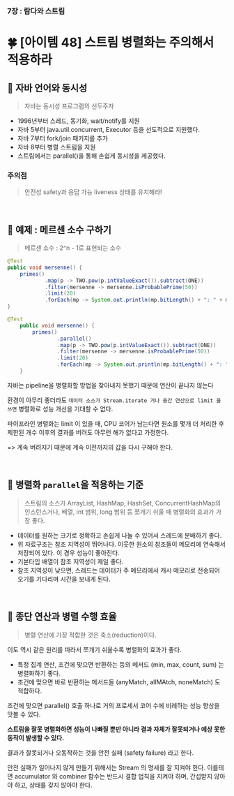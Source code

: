 ### 7장 : 람다와 스트림
# 🍀 [아이템 48] 스트림 병렬화는 주의해서 적용하라

## 📒 자바 언어와 동시성
> 자바는 동시성 프로그램의 선두주자
- 1996년부터 스레드, 동기화, wait/notify를 지원
- 자바 5부터 java.util.concurrent, Executor 등을 선도적으로 지원했다.
- 자바 7부터 fork/join 패키지를 추가
- 자바 8부터 병렬 스트림을 지원
- 스트림에서는 parallel()을 통해 손쉽게 동시성을 제공했다.

### 주의점
> 안전성 safety과 응답 가능 liveness 상태를 유지해라!

&nbsp;

## 📒 예제 : 메르센 소수 구하기
> 메르센 소수 : 2^n - 1로 표현되는 소수

```java
@Test
public void mersenne() {
    primes()
            .map(p -> TWO.pow(p.intValueExact()).subtract(ONE))
            .filter(mersenne -> mersenne.isProbablePrime(50))
            .limit(20)
            .forEach(mp -> System.out.println(mp.bitLength() + ": " + mp));
}
```

```java
@Test
    public void mersenne() {
        primes()
                .parallel()
                .map(p -> TWO.pow(p.intValueExact()).subtract(ONE))
                .filter(mersenne -> mersenne.isProbablePrime(50))
                .limit(20)
                .forEach(mp -> System.out.println(mp.bitLength() + ": " + mp));
    }
```

자바는 pipeline을 병렬화할 방법을 찾아내지 못했기 때문에 연산이 끝나지 않는다

환경이 아무리 좋더라도 `데이터 소스가 Stream.iterate 거나 중간 연산으로 limit 을 쓰면` 병렬화로 성능 개선을 기대할 수 없다.

파이프라인 병렬화는 limit 이 있을 때, CPU 코어가 남는다면 원소를 몇개 더 처리한 후 제한된 개수 이후의 결과를 버려도 아무런 해가 없다고 가정한다.

=> 계속 버려지기 때문에 계속 이전까지의 값을 다시 구해야 한다.

&nbsp;

## 📒 병렬화 `parallel`을 적용하는 기준
> 스트림의 소스가 ArrayList, HashMap, HashSet, ConcurrentHashMap의 인스턴스거나, 배열, int 범위, long 범위 등 쪼개기 쉬울 때 병렬화의 효과가 가장 좋다.

- 데이터를 원하는 크기로 정확하고 손쉽게 나눌 수 있어서 스레드에 분배하기 좋다.
- 위 자료구조는 참조 지역성이 뛰어나다. 이웃한 원소의 참조들이 메모리에 연속해서 저장되어 있다. 이 경우 성능이 좋아진다.
- 기본타입 배열이 참조 지역성이 제일 좋다.
- 참조 지역성이 낮으면, 스레드는 데이터가 주 메모리에서 캐시 메모리로 전송되어 오기를 기다리며 시간을 보내게 된다.

&nbsp;

## 📒 종단 연산과 병렬 수행 효율
> 병렬 연산에 가장 적합한 것은 축소(reduction)이다.

이도 역시 같은 원리를 따라서 쪼개기 쉬울수록 병렬화의 효과가 좋다.


- 특정 집계 연산, 조건에 맞으면 반환하는 등의 메서드 (min, max, count, sum) 는 병렬화하기 좋다.
- 조건에 맞으면 바로 반환하는 메서드들 (anyMatch, allMAtch, noneMatch) 도 적합하다.

조건에 맞으면 parallel() 호출 하나로 거의 프로세서 코어 수에 비례하는 성능 향상을 맛볼 수 있다.

**스트림을 잘못 병렬화하면 성능이 나빠질 뿐만 아니라 결과 자체가 잘못되거나 예상 못한 동작이 발생할 수 있다.**

결과가 잘못되거나 오동작하는 것을 안전 실패 (safety failure) 라고 한다.

안전 실패가 일어나지 않게 만들기 위해서는 Stream 의 명세를 잘 지켜야 한다. 이를테면 accumulator 와 combiner 함수는 반드시 결합 법칙을 지켜야 하며, 간섭받지 않아야 하고, 상태를 갖지 않아야 한다.